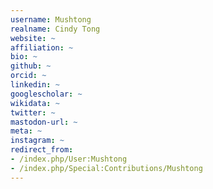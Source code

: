 ```yaml
---
username: Mushtong
realname: Cindy Tong
website: ~
affiliation: ~
bio: ~
github: ~
orcid: ~
linkedin: ~
googlescholar: ~
wikidata: ~
twitter: ~
mastodon-url: ~
meta: ~
instagram: ~
redirect_from:
- /index.php/User:Mushtong
- /index.php/Special:Contributions/Mushtong
---
```


